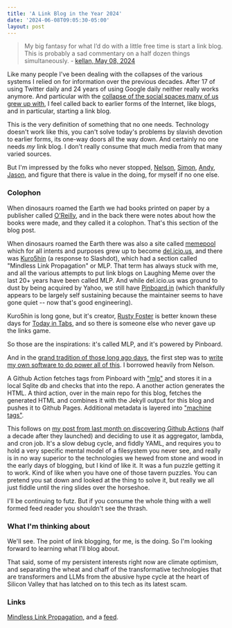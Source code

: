 ```yaml
---
title: 'A Link Blog in the Year 2024'
date: '2024-06-08T09:05:30-05:00'
layout: post
---
```


> My big fantasy for what I’d do with a little free time is start a link blog. This is probably a sad commentary on a half dozen things simultaneously. - [kellan, May 08, 2024](https://fiasco.social/@kellan/112405142226319707)

Like many people I've been dealing with the collapses of the various systems I relied on for information over the previous decades. After 17 of using Twitter daily and 24 years of using Google daily neither really works anymore. And particular with the [collapse of the social spaces many of us grew up with](https://laughingmeme.org/2024/05/12/what-we-mean-to-others.html), I feel called back to earlier forms of the Internet, like blogs, and in particular, starting a link blog.

This is the very definition of something that no one needs. Technology doesn't work like this, you can't solve today's problems by slavish devotion to earlier forms, its one-way doors all the way down. And certainly no one needs _my_ link blog. I don't really consume that much media from that many varied sources.

But I'm impressed by the folks who never stopped, [Nelson](https://www.somebits.com/linkblog/), [Simon](https://simonwillison.net/), [Andy](https://waxy.org/category/links/), [Jason](https://kottke.org/), and figure that there is value in the doing, for myself if no one else.

### Colophon

When dinosaurs roamed the Earth we had books printed on paper by a publisher called [O'Reilly](https://www.oreilly.com/), and in the back there were notes about how the books were made, and they called it a colophon. That's this section of the blog post.

When dinosaurs roamed the Earth there was also a site called [memepool](https://en.wikipedia.org/wiki/Memepool) which for all intents and purposes grew up to become [del.icio.us](https://en.wikipedia.org/wiki/Delicious_(website)), and there was [Kuro5hin](https://en.wikipedia.org/wiki/Kuro5hin) (a response to Slashdot), which had a section called "Mindless Link Propagation" or MLP. That term has always stuck with me, and all the various attempts to put link blogs on Laughing Meme over the last 20+ years have been called MLP. And while del.icio.us was ground to dust by being acquired by Yahoo, we still have [Pinboard.in](https://pinboard.in/) (which thankfully appears to be largely self sustaining because the maintainer seems to have gone quiet -- now that's good engineering).

Kuro5hin is long gone, but it's creator, [Rusty Foster](https://www.nytimes.com/2024/04/17/style/today-in-tabs-rusty-foster-media-gossip-maine.html) is better known these days for [Today in Tabs](https://www.todayintabs.com/), and so there is someone else who never gave up the links game.

So those are the inspirations: it's called MLP, and it's powered by Pinboard.

And in the [grand tradition of those long ago days](http://radar.oreilly.com/archives/2007/03/jedi-build-thei.html), the first step was to [write my own software to do power all of this](https://github.com/kellan/blogmarks). I borrowed heavily from Nelson. 

A Github Action fetches tags from Pinboard with ["mlp"](https://pinboard.in/u:kellan/t:mlp/) and stores it in a local Sqlite db and checks that into the repo. A another action generates the HTML. A third action, over in the main repo for this blog, fetches the generated HTML and combines it with the Jekyll output for this blog and pushes it to Github Pages. Additional metadata is layered into ["machine tags"](https://www.flickr.com/groups/51035612836@N01/discuss/72157594497877875/).

This follows on [my post from last month on discovering Github Actions](https://laughingmeme.org/2024/05/14/minor-blog-updates.html) (half a decade after they launched) and deciding to use it as aggregator, lambda, and cron job. It's a slow debug cycle, and fiddly YAML, and requires you to hold a very specific mental model of a filesystem you never see, and really is in no way superior to the technologies we hewed from stone and wood in the early days of blogging, but I kind of like it. It was a fun puzzle getting it to work. Kind of like when you have one of those tavern puzzles. You can pretend you sat down and looked at the thing to solve it, but really we all just fiddle until the ring slides over the horseshoe.

I'll be continuing to futz. But if you consume the whole thing with a well formed feed reader you shouldn't see the thrash.

### What I'm thinking about

We'll see. The point of link blogging, for me, is the doing. So I'm looking forward to learning what I'll blog about.

That said, some of my persistent interests right now are climate optimism, and separating the wheat and chaff of the transformative technologies that are transformers and LLMs from the abusive hype cycle at the heart of Silicon Valley that has latched on to this tech as its latest scam.

### Links

[Mindless Link Propagation](https://laughingmeme.org/links/), and a [feed](https://laughingmeme.org/links/index.atom).




